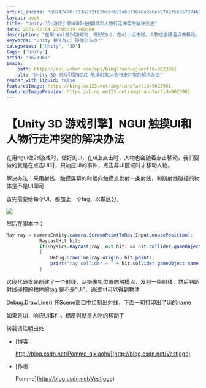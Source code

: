 ```yaml
---
arturl_encode: "68747470:733a2f2f626c6f672e6373646e2e6e65742f56657374696767:652f61727469636c652f64657461696c732f39363233393631"
layout: post
title: "Unity-3D-游戏引擎NGUI-触摸UI和人物行走冲突的解决办法"
date: 2021-02-04 23:09:39 +08:00
description: "在用ngui做2d游戏时，做好的ui，在ui上点击时，人物也会随着点击移动，我们要做的就是在点击UI"
keywords: "unity 镜头与ui 碰撞怎么办?"
categories: ['Unity', '3D']
tags: ['Unity']
artid: "9623961"
image:
    path: https://api.vvhan.com/api/bing?rand=sj&artid=9623961
    alt: "Unity-3D-游戏引擎NGUI-触摸UI和人物行走冲突的解决办法"
render_with_liquid: false
featuredImage: https://bing.ee123.net/img/rand?artid=9623961
featuredImagePreview: https://bing.ee123.net/img/rand?artid=9623961
---
```


# 【Unity 3D 游戏引擎】NGUI 触摸UI和人物行走冲突的解决办法

在用ngui做2d游戏时，做好的ui，在ui上点击时，人物也会随着点击移动，我们要做的就是在点击UI时，只响应UI的事件，点击非UI区域时才移动人物。

解决办法：采用射线，触摸屏幕的时候向触摸点发射一条射线，判断射线碰撞的物体是不是UI即可

首先需要给每个UI，都加上一个tag，以做区分，

![](https://img-blog.csdn.net/20130730100219718?watermark/2/text/aHR0cDovL2Jsb2cuY3Nkbi5uZXQvVmVzdGlnZ2U=/font/5a6L5L2T/fontsize/400/fill/I0JBQkFCMA==/dissolve/70/gravity/SouthEast)

然后在脚本中：

```csharp
Ray ray = cameraEntity.camera.ScreenPointToRay(Input.mousePosition);
			RaycastHit hit;
			if(Physics.Raycast(ray, out hit) && hit.collider.gameObject.tag == "Ui")
			{
				Debug.DrawLine(ray.origin, hit.point);
				print("ray collider = " + hit.collider.gameObject.name); 
			}
```

这段代码首先创建了一个射线，从摄像机位置向触摸点，发射一条射线，然后判断射线碰撞的物体的tag 是不是“Ui”，通过hit可以得到物体

Debug.DrawLine() 在Scene窗口中绘制出射线，下面一句打印出了Ui的name

如果是Ui，响应Ui事件，相反则就是人物的移动了

转载请注明出处：

* [博客：

  http://blog.csdn.net/Pomme_qixiaohu](http://blog.csdn.net/Vestigge)
* [作者：

  Pomme](http://blog.csdn.net/Vestigge)
